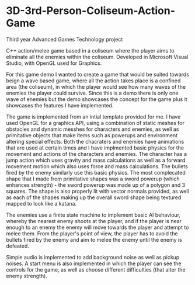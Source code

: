 # 3D-3rd-Person-Coliseum-Action-Game

Third year Advanced Games Technology project

C++ action/melee game based in a coliseum where the player aims to eliminate all the enemies within the coliseum. Developed in Microsoft Visual Studio, with OpenGL used for Graphics.

For this game demo I wanted to create a game that would be suited towards beign a wave based game, where all the action takes place is a
confined area (the coliseum), in which the player would see how many waves of the enemies the player could survive. Since this is a demo
there is only one wave of enemies but the demo showcases the concept for the game plus it showcases the features I have implemented.

The game is implemented from an intial template provided for me. I have used OpenGL for a graphics API, using a combination of static
meshes for obstacles and dynamic messhes for characters and enemies, as well as primitative objects that make items such as powerups and
environment altering special effects. Both the chacraters and enemies have animations that are used at certain times and I have implmented
basic physics for the movement and actions of the characters and enemies. The character has a jump action which uses gravity and mass
calculations as well as a forward movement motion which also uses force and mass calculations. The bullets fired by the enemy similarly use
this basic physics. The most complecated shape that I made from primitative shapes was a sword powerup (which enhances strength) - the
sword powerup was made up of a polygon and 3 squares. The shape is also properly lit with vector normals provided, as well as each of the
shapes making up the overall sword shape being textured mapped to look like a katana.

The enemies use a finite state machine to implement basic AI behaviour, whereby the nearest enemy shoots at the player, and if the player
is near enough to an enemy the enemy will move towards the player and attempt to melee them. From the player's point of view, the player
has to avoid the bullets fired by the enemy and aim to melee the enemy until the enemy is defeated.

Simple audio is implemented to add background noise as well as pickup noises. A start menu is also implemented in which the player can see
the controls for the game, as well as choose different difficulties (that alter the enemy strength).

